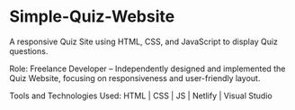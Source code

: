 # Simple-Quiz-Website
A responsive Quiz Site using HTML, CSS, and JavaScript to display Quiz questions.

Role: Freelance Developer – Independently designed and implemented the Quiz Website, focusing on responsiveness
and user-friendly layout.

Tools and Technologies Used: HTML | CSS | JS | Netlify | Visual Studio
